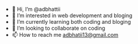 - 👋 Hi, I’m @adbhattii
- 👀 I’m interested in web development and bloging
- 🌱 I’m currently learning both coding and bloging
- 💞️ I’m looking to collaborate on coding
- 📫 How to reach me adbhatii13@gmail.com


<!---
adbhattii/adbhattii is a ✨ special ✨ repository because its `README.md` (this file) appears on your GitHub profile.
You can click the Preview link to take a look at your changes.
--->
